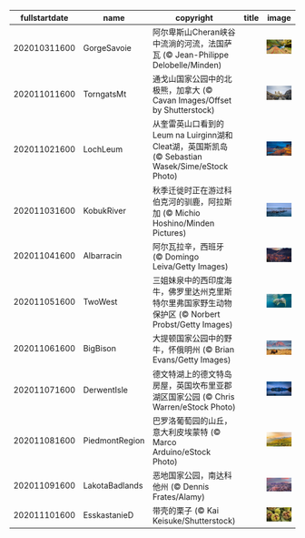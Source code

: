 |fullstartdate|name|copyright|title|image|
|--|--|--|--|--|
202010311600|GorgeSavoie|阿尔卑斯山Cheran峡谷中流淌的河流，法国萨瓦 (© Jean-Philippe Delobelle/Minden)||![](/zh-CN/2020/11/202010311600GorgeSavoie.jpg)|
202011011600|TorngatsMt|通戈山国家公园中的北极熊，加拿大 (© Cavan Images/Offset by Shutterstock)||![](/zh-CN/2020/11/202011011600TorngatsMt.jpg)|
202011021600|LochLeum|从奎雷英山口看到的 Leum na Luirginn湖和Cleat湖，英国斯凯岛 (© Sebastian Wasek/Sime/eStock Photo)||![](/zh-CN/2020/11/202011021600LochLeum.jpg)|
202011031600|KobukRiver|秋季迁徙时正在游过科伯克河的驯鹿，阿拉斯加 (© Michio Hoshino/Minden Pictures)||![](/zh-CN/2020/11/202011031600KobukRiver.jpg)|
202011041600|Albarracin|阿尔瓦拉辛，西班牙 (© Domingo Leiva/Getty Images)||![](/zh-CN/2020/11/202011041600Albarracin.jpg)|
202011051600|TwoWest|三姐妹泉中的西印度海牛，佛罗里达州克里斯特尔里弗国家野生动物保护区 (© Norbert Probst/Getty Images)||![](/zh-CN/2020/11/202011051600TwoWest.jpg)|
202011061600|BigBison|大提顿国家公园中的野牛，怀俄明州 (© Brian Evans/Getty Images)||![](/zh-CN/2020/11/202011061600BigBison.jpg)|
202011071600|DerwentIsle|德文特湖上的德文特岛房屋，英国坎布里亚郡湖区国家公园 (© Chris Warren/eStock Photo)||![](/zh-CN/2020/11/202011071600DerwentIsle.jpg)|
202011081600|PiedmontRegion|巴罗洛葡萄园的山丘，意大利皮埃蒙特 (© Marco Arduino/eStock Photo)||![](/zh-CN/2020/11/202011081600PiedmontRegion.jpg)|
202011091600|LakotaBadlands|恶地国家公园，南达科他州 (© Dennis Frates/Alamy)||![](/zh-CN/2020/11/202011091600LakotaBadlands.jpg)|
202011101600|EsskastanieD|带壳的栗子 (© Kai Keisuke/Shutterstock)||![](/zh-CN/2020/11/202011101600EsskastanieD.jpg)|
